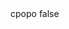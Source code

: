 <?xml version="1.0" encoding="UTF-8"?>
<CustomMetadata xmlns="http://soap.sforce.com/2006/04/metadata">
    <label>cpopo</label>
    <protected>false</protected>
</CustomMetadata>
